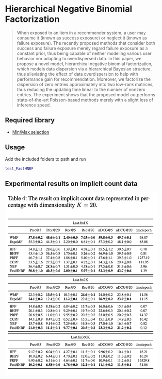 # Hierarchical Negative Binomial Factorization
>When exposed to an item in a recommender system, a user may consume it (known as success exposure) or neglect it (known as failure exposure). The recently proposed methods that consider both success and failure exposure merely regard failure exposure as a constant prior, thus being capable of neither modeling various user behavior nor adapting to overdispersed data. In this paper, we propose a novel model, hierarchical negative binomial factorization, which models data dispersion via a hierarchical Bayesian structure, thus alleviating the effect of data overdispersion to help with performance gain for recommendation. Moreover, we factorize the dispersion of zero entries approximately into two low-rank matrices, thus reducing the updating time linear to the number of nonzero entries. The experiment shows that the proposed model outperforms state-of-the-art Poisson-based methods merely with a slight loss of inference speed.

## Required library
- <a href="https://www.mathworks.com/matlabcentral/fileexchange/23576-min-max-selection" target="_blank">Min/Max selection</a> 

## Usage
Add the included folders to path and run
```matlab
test_FastHNBF
```

## Experimental results on implicit count data
<img height=600 src="https://github.com/iankuoli/HNBF/blob/master/results_implicit.png?raw=true" />
